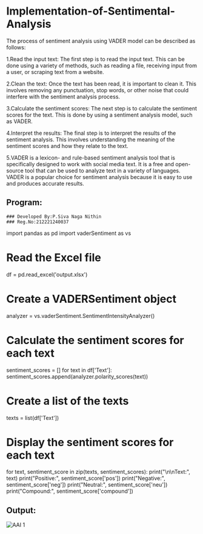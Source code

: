 # Implementation-of-Sentimental-Analysis
The process of sentiment analysis using VADER model can be described as follows:

1.Read the input text: The first step is to read the input text. This can be done using a variety of methods, such as reading a file, receiving input from a user, or scraping text from a website.

2.Clean the text: Once the text has been read, it is important to clean it. This involves removing any punctuation, stop words, or other noise that could interfere with the sentiment analysis process.

3.Calculate the sentiment scores: The next step is to calculate the sentiment scores for the text. This is done by using a sentiment analysis model, such as VADER.

4.Interpret the results: The final step is to interpret the results of the sentiment analysis. This involves understanding the meaning of the sentiment scores and how they relate to the text.

5.VADER is a lexicon- and rule-based sentiment analysis tool that is specifically designed to work with social media text. It is a free and open-source tool that can be used to analyze text in a variety of languages. VADER is a popular choice for sentiment analysis because it is easy to use and produces accurate results.
## Program:
```
### Developed By:P.Siva Naga Nithin
### Reg.No:212221240037
```
import pandas as pd
import vaderSentiment as vs

# Read the Excel file
df = pd.read_excel('output.xlsx')

# Create a VADERSentiment object
analyzer = vs.vaderSentiment.SentimentIntensityAnalyzer()

# Calculate the sentiment scores for each text
sentiment_scores = []
for text in df['Text']:
    sentiment_scores.append(analyzer.polarity_scores(text))

# Create a list of the texts
texts = list(df['Text'])

# Display the sentiment scores for each text
for text, sentiment_score in zip(texts, sentiment_scores):
    print("\n\nText:", text)
    print("Positive:", sentiment_score['pos'])
    print("Negative:", sentiment_score['neg'])
    print("Neutral:", sentiment_score['neu'])
    print("Compound:", sentiment_score['compound'])


## Output:
![AAI 1](https://github.com/nithin-popuri7/Implementation-of-Sentimental-Analysis/assets/94154780/62858851-95ee-4042-a6a7-ce714e94911b)



